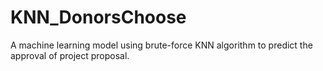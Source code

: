 # KNN_DonorsChoose
A machine learning model using brute-force KNN algorithm to predict the approval of project proposal. 

